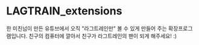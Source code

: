 # LAGTRAIN_extensions
한 미친넘이 만든 유튜브에서 오직 "라그트레인만" 볼 수 있게 만들어 주는 확장프로그램입니다.
친구의 컴퓨터에 깔아서 친구가 라그트레인의 팬이 되게 해주세요! :)
